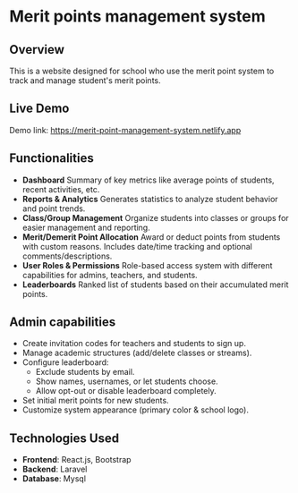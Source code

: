 # Merit points management system

## Overview
This is a website designed for school who use the merit point system to track and manage student's merit points.

## Live Demo
Demo link: https://merit-point-management-system.netlify.app

## Functionalities
- **Dashboard** Summary of key metrics like average points of students, recent activities, etc.
- **Reports & Analytics** Generates statistics to analyze student behavior and point trends.
- **Class/Group Management** Organize students into classes or groups for easier management and reporting.
- **Merit/Demerit Point Allocation** Award or deduct points from students with custom reasons. Includes date/time tracking and optional comments/descriptions.
- **User Roles & Permissions** Role-based access system with different capabilities for admins, teachers, and students.
- **Leaderboards** Ranked list of students based on their accumulated merit points.

## Admin capabilities
- Create invitation codes for teachers and students to sign up.
- Manage academic structures (add/delete classes or streams). 
- Configure leaderboard:
  - Exclude students by email.
  - Show names, usernames, or let students choose.
  - Allow opt-out or disable leaderboard completely.
- Set initial merit points for new students.
- Customize system appearance (primary color & school logo).

## Technologies Used
- **Frontend**: React.js, Bootstrap
- **Backend**: Laravel
- **Database**: Mysql
